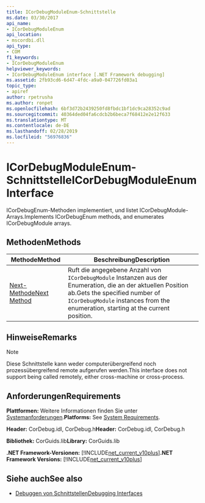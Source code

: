 ```yaml
---
title: ICorDebugModuleEnum-Schnittstelle
ms.date: 03/30/2017
api_name:
- ICorDebugModuleEnum
api_location:
- mscordbi.dll
api_type:
- COM
f1_keywords:
- ICorDebugModuleEnum
helpviewer_keywords:
- ICorDebugModuleEnum interface [.NET Framework debugging]
ms.assetid: 2fb93cd6-6d47-4fdc-a9a0-047726fd03a1
topic_type:
- apiref
author: rpetrusha
ms.author: ronpet
ms.openlocfilehash: 6bf3d72b2439250fd8fbdc1bf1dc9ca28352c9ad
ms.sourcegitcommit: 40364ded04fa6cdcb2b6beca7f68412e2e12f633
ms.translationtype: MT
ms.contentlocale: de-DE
ms.lasthandoff: 02/28/2019
ms.locfileid: "56976836"
---
```

# <a name="icordebugmoduleenum-interface"></a><span data-ttu-id="2843b-102">ICorDebugModuleEnum-Schnittstelle</span><span class="sxs-lookup"><span data-stu-id="2843b-102">ICorDebugModuleEnum Interface</span></span>

<span data-ttu-id="2843b-103">ICorDebugEnum-Methoden implementiert, und listet ICorDebugModule-Arrays.</span><span class="sxs-lookup"><span data-stu-id="2843b-103">Implements ICorDebugEnum methods, and enumerates ICorDebugModule arrays.</span></span>  
  
## <a name="methods"></a><span data-ttu-id="2843b-104">Methoden</span><span class="sxs-lookup"><span data-stu-id="2843b-104">Methods</span></span>  
  
|<span data-ttu-id="2843b-105">Methode</span><span class="sxs-lookup"><span data-stu-id="2843b-105">Method</span></span>|<span data-ttu-id="2843b-106">Beschreibung</span><span class="sxs-lookup"><span data-stu-id="2843b-106">Description</span></span>|  
|------------|-----------------|  
|[<span data-ttu-id="2843b-107">Next-Methode</span><span class="sxs-lookup"><span data-stu-id="2843b-107">Next Method</span></span>](../../../../docs/framework/unmanaged-api/debugging/icordebugmoduleenum-next-method.md)|<span data-ttu-id="2843b-108">Ruft die angegebene Anzahl von `ICorDebugModule` Instanzen aus der Enumeration, die an der aktuellen Position ab.</span><span class="sxs-lookup"><span data-stu-id="2843b-108">Gets the specified number of `ICorDebugModule` instances from the enumeration, starting at the current position.</span></span>|  
  
## <a name="remarks"></a><span data-ttu-id="2843b-109">Hinweise</span><span class="sxs-lookup"><span data-stu-id="2843b-109">Remarks</span></span>  
  
> [!NOTE]
>  <span data-ttu-id="2843b-110">Diese Schnittstelle kann weder computerübergreifend noch prozessübergreifend remote aufgerufen werden.</span><span class="sxs-lookup"><span data-stu-id="2843b-110">This interface does not support being called remotely, either cross-machine or cross-process.</span></span>  
  
## <a name="requirements"></a><span data-ttu-id="2843b-111">Anforderungen</span><span class="sxs-lookup"><span data-stu-id="2843b-111">Requirements</span></span>  
 <span data-ttu-id="2843b-112">**Plattformen:** Weitere Informationen finden Sie unter [Systemanforderungen](../../../../docs/framework/get-started/system-requirements.md).</span><span class="sxs-lookup"><span data-stu-id="2843b-112">**Platforms:** See [System Requirements](../../../../docs/framework/get-started/system-requirements.md).</span></span>  
  
 <span data-ttu-id="2843b-113">**Header:** CorDebug.idl, CorDebug.h</span><span class="sxs-lookup"><span data-stu-id="2843b-113">**Header:** CorDebug.idl, CorDebug.h</span></span>  
  
 <span data-ttu-id="2843b-114">**Bibliothek:** CorGuids.lib</span><span class="sxs-lookup"><span data-stu-id="2843b-114">**Library:** CorGuids.lib</span></span>  
  
 <span data-ttu-id="2843b-115">**.NET Framework-Versionen:** [!INCLUDE[net_current_v10plus](../../../../includes/net-current-v10plus-md.md)]</span><span class="sxs-lookup"><span data-stu-id="2843b-115">**.NET Framework Versions:** [!INCLUDE[net_current_v10plus](../../../../includes/net-current-v10plus-md.md)]</span></span>  
  
## <a name="see-also"></a><span data-ttu-id="2843b-116">Siehe auch</span><span class="sxs-lookup"><span data-stu-id="2843b-116">See also</span></span>
- [<span data-ttu-id="2843b-117">Debuggen von Schnittstellen</span><span class="sxs-lookup"><span data-stu-id="2843b-117">Debugging Interfaces</span></span>](../../../../docs/framework/unmanaged-api/debugging/debugging-interfaces.md)

